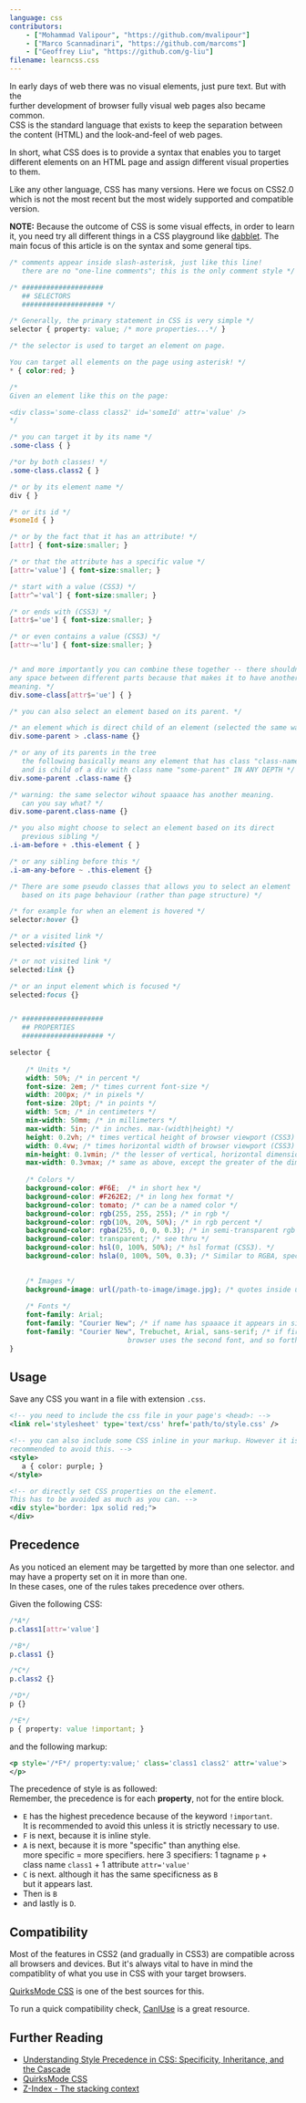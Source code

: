 ```yaml
---
language: css
contributors:
    - ["Mohammad Valipour", "https://github.com/mvalipour"]
    - ["Marco Scannadinari", "https://github.com/marcoms"]
    - ["Geoffrey Liu", "https://github.com/g-liu"]
filename: learncss.css
---
```


In early days of web there was no visual elements, just pure text. But with the  
further development of browser fully visual web pages also became common.   
CSS is the standard language that exists to keep the separation between   
the content (HTML) and the look-and-feel of web pages.

In short, what CSS does is to provide a syntax that enables you to target   
different elements on an HTML page and assign different visual properties to them.

Like any other language, CSS has many versions. Here we focus on CSS2.0   
which is not the most recent but the most widely supported and compatible version.

**NOTE:** Because the outcome of CSS is some visual effects, in order to 
learn it, you need try all different things in a 
CSS playground like [dabblet](http://dabblet.com/).
The main focus of this article is on the syntax and some general tips.


```css
/* comments appear inside slash-asterisk, just like this line!
   there are no "one-line comments"; this is the only comment style */

/* ####################
   ## SELECTORS
   #################### */

/* Generally, the primary statement in CSS is very simple */
selector { property: value; /* more properties...*/ }

/* the selector is used to target an element on page.

You can target all elements on the page using asterisk! */
* { color:red; }

/*
Given an element like this on the page:

<div class='some-class class2' id='someId' attr='value' />
*/

/* you can target it by its name */
.some-class { }

/*or by both classes! */
.some-class.class2 { }

/* or by its element name */
div { }

/* or its id */
#someId { }

/* or by the fact that it has an attribute! */
[attr] { font-size:smaller; }

/* or that the attribute has a specific value */
[attr='value'] { font-size:smaller; }

/* start with a value (CSS3) */
[attr^='val'] { font-size:smaller; }

/* or ends with (CSS3) */
[attr$='ue'] { font-size:smaller; }

/* or even contains a value (CSS3) */
[attr~='lu'] { font-size:smaller; }


/* and more importantly you can combine these together -- there shouldn't be  
any space between different parts because that makes it to have another  
meaning. */
div.some-class[attr$='ue'] { }

/* you can also select an element based on its parent. */

/* an element which is direct child of an element (selected the same way) */
div.some-parent > .class-name {}

/* or any of its parents in the tree
   the following basically means any element that has class "class-name"  
   and is child of a div with class name "some-parent" IN ANY DEPTH */
div.some-parent .class-name {}

/* warning: the same selector wihout spaaace has another meaning.  
   can you say what? */
div.some-parent.class-name {}

/* you also might choose to select an element based on its direct  
   previous sibling */
.i-am-before + .this-element { }

/* or any sibling before this */
.i-am-any-before ~ .this-element {}

/* There are some pseudo classes that allows you to select an element  
   based on its page behaviour (rather than page structure) */

/* for example for when an element is hovered */
selector:hover {}

/* or a visited link */
selected:visited {}

/* or not visited link */
selected:link {}

/* or an input element which is focused */
selected:focus {}


/* ####################
   ## PROPERTIES
   #################### */

selector {
    
    /* Units */
    width: 50%; /* in percent */
    font-size: 2em; /* times current font-size */
    width: 200px; /* in pixels */
    font-size: 20pt; /* in points */
    width: 5cm; /* in centimeters */
    min-width: 50mm; /* in millimeters */
    max-width: 5in; /* in inches. max-(width|height) */
    height: 0.2vh; /* times vertical height of browser viewport (CSS3) */
    width: 0.4vw; /* times horizontal width of browser viewport (CSS3) */
    min-height: 0.1vmin; /* the lesser of vertical, horizontal dimensions of browser viewport (CSS3) */
    max-width: 0.3vmax; /* same as above, except the greater of the dimensions (CSS3) */
    
    /* Colors */
    background-color: #F6E;  /* in short hex */
    background-color: #F262E2; /* in long hex format */
    background-color: tomato; /* can be a named color */
    background-color: rgb(255, 255, 255); /* in rgb */
    background-color: rgb(10%, 20%, 50%); /* in rgb percent */
    background-color: rgba(255, 0, 0, 0.3); /* in semi-transparent rgb (CSS3) */
    background-color: transparent; /* see thru */
    background-color: hsl(0, 100%, 50%); /* hsl format (CSS3). */
    background-color: hsla(0, 100%, 50%, 0.3); /* Similar to RGBA, specify opacity at end (CSS3) */

    
    /* Images */
    background-image: url(/path-to-image/image.jpg); /* quotes inside url() optional */
    
    /* Fonts */
    font-family: Arial;
    font-family: "Courier New"; /* if name has spaaace it appears in single or double quotes */
    font-family: "Courier New", Trebuchet, Arial, sans-serif; /* if first one was not found
                             browser uses the second font, and so forth */
}

```

## Usage

Save any CSS you want in a file with extension `.css`.

```xml
<!-- you need to include the css file in your page's <head>: -->
<link rel='stylesheet' type='text/css' href='path/to/style.css' />

<!-- you can also include some CSS inline in your markup. However it is highly  
recommended to avoid this. -->
<style>
   a { color: purple; }
</style>

<!-- or directly set CSS properties on the element. 
This has to be avoided as much as you can. -->
<div style="border: 1px solid red;">
</div>

```

## Precedence

As you noticed an element may be targetted by more than one selector. 
and may have a property set on it in more than one.  
In these cases, one of the rules takes precedence over others.

Given the following CSS:

```css
/*A*/
p.class1[attr='value']

/*B*/
p.class1 {}

/*C*/
p.class2 {}

/*D*/
p {}

/*E*/
p { property: value !important; }

```

and the following markup:

```xml
<p style='/*F*/ property:value;' class='class1 class2' attr='value'>
</p>
```

The precedence of style is as followed:  
Remember, the precedence is for each **property**, not for the entire block.

* `E` has the highest precedence because of the keyword `!important`.  
    It is recommended to avoid this unless it is strictly necessary to use.
* `F` is next, because it is inline style.
* `A` is next, because it is more "specific" than anything else.  
    more specific = more specifiers. here 3 specifiers: 1 tagname `p` +   
    class name `class1` + 1 attribute `attr='value'`
* `C` is next. although it has the same specificness as `B`  
    but it appears last.
* Then is `B`
* and lastly is `D`.

## Compatibility

Most of the features in CSS2 (and gradually in CSS3) are compatible across  
all browsers and devices. But it's always vital to have in mind the compatiblity
of what you use in CSS with your target browsers.

[QuirksMode CSS](http://www.quirksmode.org/css/) is one of the best sources for this.

To run a quick compatibility check, [CanIUse](http://caniuse.com) is a great resource.

## Further Reading

* [Understanding Style Precedence in CSS: Specificity, Inheritance, and the Cascade](http://www.vanseodesign.com/css/css-specificity-inheritance-cascaade/)
* [QuirksMode CSS](http://www.quirksmode.org/css/)
* [Z-Index - The stacking context](https://developer.mozilla.org/en-US/docs/Web/Guide/CSS/Understanding_z_index/The_stacking_context)

